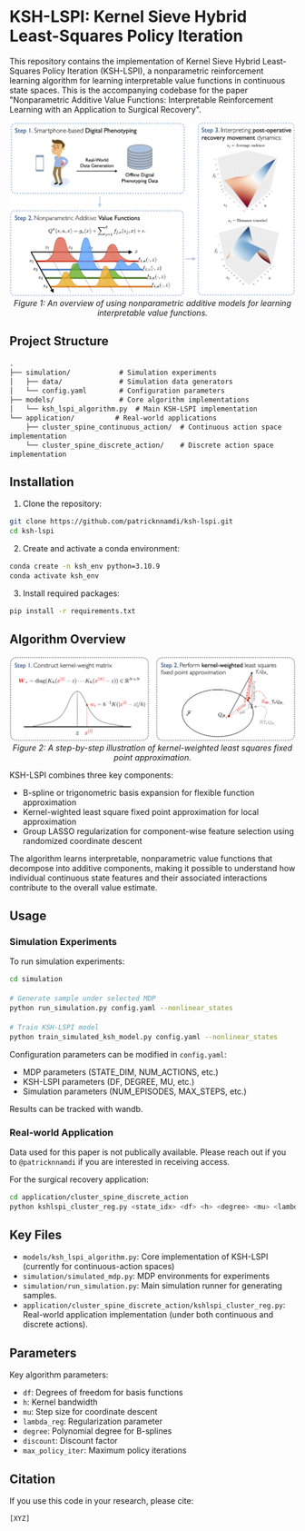 # KSH-LSPI: Kernel Sieve Hybrid Least-Squares Policy Iteration

This repository contains the implementation of Kernel Sieve Hybrid Least-Squares Policy Iteration (KSH-LSPI), a nonparametric reinforcement learning algorithm for learning interpretable value functions in continuous state spaces. This is the accompanying codebase for the paper "Nonparametric Additive Value Functions: Interpretable Reinforcement Learning with an Application to Surgical Recovery".

<p align="center">
  <img src="docs/overview.png" width="600">
  <br>
  <em>Figure 1: An overview of using nonparametric additive models for learning interpretable value functions.</em>
</p>

## Project Structure

```
.
├── simulation/            # Simulation experiments
│   ├── data/              # Simulation data generators
│   └── config.yaml        # Configuration parameters
├── models/                # Core algorithm implementations
│   └── ksh_lspi_algorithm.py  # Main KSH-LSPI implementation
└── application/          # Real-world applications
    ├── cluster_spine_continuous_action/  # Continuous action space implementation
    └── cluster_spine_discrete_action/    # Discrete action space implementation
```

## Installation

1. Clone the repository:

```bash
git clone https://github.com/patricknnamdi/ksh-lspi.git
cd ksh-lspi
```

2. Create and activate a conda environment:

```bash
conda create -n ksh_env python=3.10.9
conda activate ksh_env
```

3. Install required packages:

```bash
pip install -r requirements.txt
```

## Algorithm Overview

<p align="center">
  <img src="docs/kernel_weight_lspi.png" width="600">
  <br>
  <em>Figure 2: A step-by-step illustration of kernel-weighted least squares fixed point approximation.</em>
</p>

KSH-LSPI combines three key components:

* B-spline or trigonometric basis expansion for flexible function approximation
* Kernel-wighted least square fixed point approximation for local approximation
* Group LASSO regularization for component-wise feature selection using randomized coordinate descent

The algorithm learns interpretable, nonparametric value functions that decompose into additive components, making it possible to understand how individual continuous state features and their associated interactions contribute to the overall value estimate.

## Usage

### Simulation Experiments

To run simulation experiments:

```bash
cd simulation

# Generate sample under selected MDP
python run_simulation.py config.yaml --nonlinear_states

# Train KSH-LSPI model
python train_simulated_ksh_model.py config.yaml --nonlinear_states
```

Configuration parameters can be modified in `config.yaml`:

- MDP parameters (STATE_DIM, NUM_ACTIONS, etc.)
- KSH-LSPI parameters (DF, DEGREE, MU, etc.)
- Simulation parameters (NUM_EPISODES, MAX_STEPS, etc.)

Results can be tracked with wandb.

### Real-world Application

Data used for this paper is not publically available. Please reach out if you to `@patricknnamdi` if you are interested in receiving access.

For the surgical recovery application:

```bash
cd application/cluster_spine_discrete_action
python kshlspi_cluster_reg.py <state_idx> <df> <h> <degree> <mu> <lambda> <discount> <policy_iter>
```

## Key Files

- `models/ksh_lspi_algorithm.py`: Core implementation of KSH-LSPI (currently for continuous-action spaces)
- `simulation/simulated_mdp.py`: MDP environments for experiments
- `simulation/run_simulation.py`: Main simulation runner for generating samples.
- `application/cluster_spine_discrete_action/kshlspi_cluster_reg.py`: Real-world application implementation (under both continuous and discrete actions).

## Parameters

Key algorithm parameters:

- `df`: Degrees of freedom for basis functions
- `h`: Kernel bandwidth
- `mu`: Step size for coordinate descent
- `lambda_reg`: Regularization parameter
- `degree`: Polynomial degree for B-splines
- `discount`: Discount factor
- `max_policy_iter`: Maximum policy iterations

## Citation

If you use this code in your research, please cite:

```
[XYZ]
```

